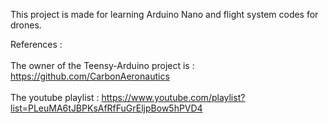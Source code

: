 This project is made for learning Arduino Nano and flight system codes for drones. <br />

References : <br /> <br />
  The owner of the Teensy-Arduino project is : https://github.com/CarbonAeronautics <br /> <br />
  The youtube playlist : https://www.youtube.com/playlist?list=PLeuMA6tJBPKsAfRfFuGrEljpBow5hPVD4
  

